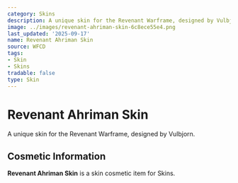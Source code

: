 ```yaml
---
category: Skins
description: A unique skin for the Revenant Warframe, designed by Vulbjorn.
image: ../images/revenant-ahriman-skin-6c8ece55e4.png
last_updated: '2025-09-17'
name: Revenant Ahriman Skin
source: WFCD
tags:
- Skin
- Skins
tradable: false
type: Skin
---
```


# Revenant Ahriman Skin

A unique skin for the Revenant Warframe, designed by Vulbjorn.

## Cosmetic Information

**Revenant Ahriman Skin** is a skin cosmetic item for Skins.

